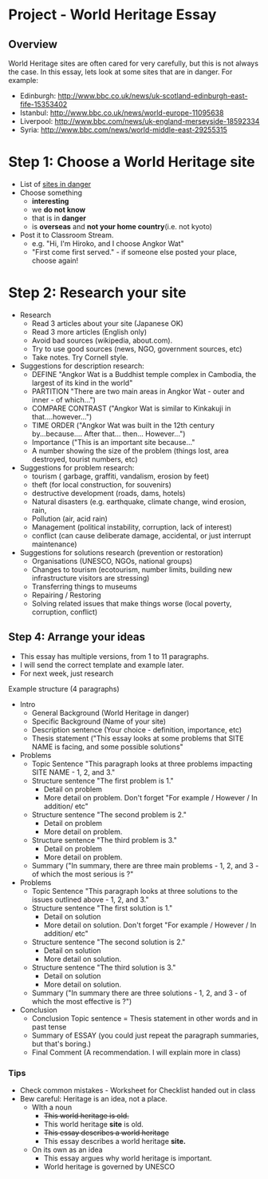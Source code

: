# Project - World Heritage Essay

## Overview
World Heritage sites are often cared for very carefully, but this is not always the case. In this essay, lets look at some sites that are in danger. For example:

* Edinburgh: http://www.bbc.co.uk/news/uk-scotland-edinburgh-east-fife-15353402
* Istanbul: http://www.bbc.co.uk/news/world-europe-11095638
* Liverpool: http://www.bbc.com/news/uk-england-merseyside-18592334
* Syria: http://www.bbc.com/news/world-middle-east-29255315



# Step 1: Choose a World Heritage site
* List of [sites in danger](https://whc.unesco.org/en/danger/)
* Choose something 
    * **interesting** 
    * we **do not know** 
    * that is in **danger**
    * is **overseas** and **not your home country**(i.e. not kyoto)
* Post it to Classroom Stream. 
    * e.g. "Hi, I'm Hiroko, and I choose Angkor Wat"
    * "First come first served." - if someone else posted your place, choose again!

# Step 2: Research your site
* Research
    * Read 3 articles about your site (Japanese OK)
    * Read 3 more articles (English only)
    * Avoid bad sources (wikipedia, about.com). 
    * Try to use good sources (news, NGO, government sources, etc)
    * Take notes. Try Cornell style. 
* Suggestions for description research:
    * DEFINE "Angkor Wat is a Buddhist temple complex in Cambodia, the largest of its kind in the world"
    * PARTITION "There are two main areas in Angkor Wat - outer and inner - of which...")
    * COMPARE CONTRAST ("Angkor Wat is similar to Kinkakuji in that....however...")
    * TIME ORDER ("Angkor Wat was built in the 12th century by...because.... After that... then... However...")
    * Importance ("This is an important site because..."
    * A number showing the size of the problem (things lost, area destroyed, tourist numbers, etc)
* Suggestions for problem research:  
    * tourism ( garbage, graffiti, vandalism, erosion by feet)
    * theft (for local construction, for souvenirs)
    * destructive  development (roads, dams, hotels)
    * Natural disasters (e.g. earthquake, climate change, wind erosion, rain, 
    * Pollution (air, acid rain)
    * Management (political instability, corruption, lack of interest)
    * conflict (can cause deliberate damage, accidental, or just interrupt maintenance)
* Suggestions for solutions research (prevention or restoration)
    * Organisations (UNESCO, NGOs, national groups)
    * Changes to tourism (ecotourism, number limits, building new infrastructure visitors are stressing)
    * Transferring things to museums
    * Repairing / Restoring
    * Solving related issues that make things worse (local poverty, corruption, conflict)

## Step 4: Arrange your ideas
* This essay has multiple versions, from 1 to 11 paragraphs. 
* I will send the correct template and example later. 
* For next week, just research

Example structure (4 paragraphs)

* Intro
    * General Background (World Heritage in danger)
    * Specific Background (Name of your site)
    * Description sentence (Your choice - definition, importance, etc)
    * Thesis statement ("This essay looks at some problems that SITE NAME is facing, and some possible solutions" 
* Problems
    * Topic Sentence "This paragraph looks at three problems impacting SITE NAME - 1, 2, and 3."
    * Structure sentence "The first problem is 1."
        * Detail on problem
        * More detail on problem. Don't forget "For example / However / In addition/ etc"
    * Structure sentence "The second problem is 2."
        * Detail on problem
        * More detail on problem.  
    * Structure sentence "The third problem is 3."
        * Detail on problem
        * More detail on problem. 
    * Summary ("In summary, there are three main problems - 1, 2, and 3 - of which the most serious is ?"
* Problems
    * Topic Sentence "This paragraph looks at three solutions to the issues outlined above - 1, 2, and 3."
    * Structure sentence "The first solution is 1."
        * Detail on solution
        * More detail on solution. Don't forget "For example / However / In addition/ etc"
    * Structure sentence "The second solution is 2."
        * Detail on solution
        * More detail on solution.  
    * Structure sentence "The third solution is 3."
        * Detail on solution
        * More detail on solution. 
    * Summary ("In summary there are three solutions - 1, 2, and 3 - of which the most effective is ?")
* Conclusion
    * Conclusion Topic sentence = Thesis statement in other words and in past tense
    * Summary of ESSAY (you could just repeat the paragraph summaries, but that's boring.) 
    * Final Comment (A recommendation. I will explain more in class)


### Tips
* Check common mistakes  - Worksheet for Checklist handed out in class
* Bew careful: Heritage is an idea, not a place.
    * WIth a noun
        * ~~This world heritage is old.~~ 
        * This world heritage __site__ is old.
        * ~~This essay describes a world heritage~~
        * This essay describes a world heritage __site.__
   * On its own as an idea
        * This essay argues why world heritage is important.
        * World heritage is governed by UNESCO







